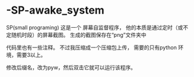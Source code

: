 # -SP-awake_system
SP(small programing) 
这是一个 屏幕自监督程序，
他的本质是通过定时（或不定随机时段）的屏幕截图。
生成的截图保存在“png”文件夹中

代码里也有一些注释。
不过我压缩成一个压缩包上传，
需要的只有python 环境，需要3以上。

修改后缀名，改为pyw，然后双击它就可以运行该程序。
